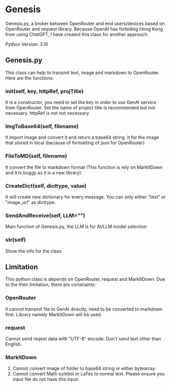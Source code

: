 # Genesis
Genesis.py, a broker between OpenRouter and end users/devices based on OpenRouter and request library. Because OpenAI has forbiding Hong Kong from using ChatGPT, I have created this class for another approuch.

Python Version: 3.10

## Genesis.py
This class can help to transmit text, image and markdown to OpenRouter. Here are the functions:

### __init__(self, key, httpRef, projTitle)
It is a constructor, you need to set the key in order to use GenAI service from OpenRouter. Set the name of project title is recommended but not necessary. httpRef is not not necessary.

### ImgToBase64(self, filename)
It import image and convert it and return a base64 string. It for the image that stored in local (because of formatting of json for OpenRouter)

### FileToMD(self, filename)
It convert the file to markdown format (This function is rely on MarkItDown and it is buggy as it is a new library)

### CreateDict(self, dicttype, value)
It will create new dictionary for every message. You can only either "text" or "image_url" as dicttype.

### SendAndReceive(self, LLM="")
Main function of Genesis.py, the LLM is for AI/LLM model selection

### __str__(self)
Show the info for the class

## Limitation
This python class is depends on OpenRouter, request and MarkItDown. Due to the their limitation, there are constraints:

### OpenRouter
It cannot transmit file to GenAI directly, need to be converted to markdown first. Library namely MarkItDown will be used.

### request
Cannot send reqest data with "UTF-8" encode. Don't send text other than English.

### MarkItDown
1. Cannot convert image of folder to base64 string or either bytearray.
2. Cannot convert Math symbol or LaTex to normal text.
Please ensure you input file do not have this input. 
